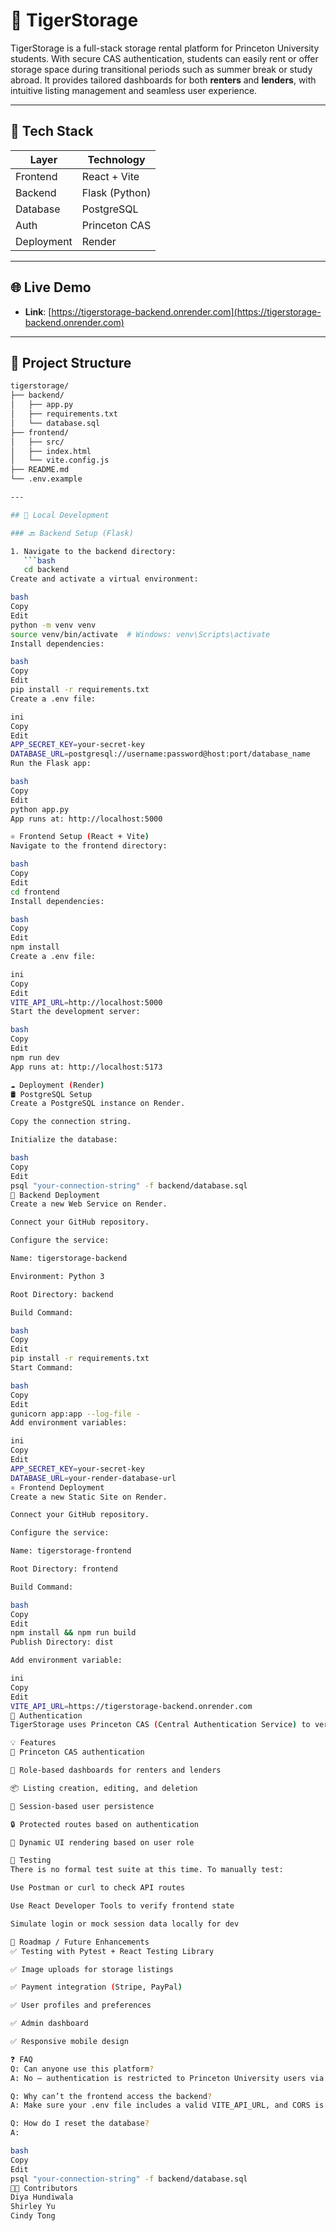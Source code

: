 # 🐯 TigerStorage

TigerStorage is a full-stack storage rental platform for Princeton University students. With secure CAS authentication, students can easily rent or offer storage space during transitional periods such as summer break or study abroad. It provides tailored dashboards for both **renters** and **lenders**, with intuitive listing management and seamless user experience.

---

## 🧰 Tech Stack

| Layer       | Technology      |
|-------------|-----------------|
| Frontend    | React + Vite     |
| Backend     | Flask (Python)   |
| Database    | PostgreSQL       |
| Auth        | Princeton CAS    |
| Deployment  | Render           |

---

## 🌐 Live Demo

- **Link**: [https://tigerstorage-backend.onrender.com](https://tigerstorage-backend.onrender.com)

---

## 📁 Project Structure

```bash
tigerstorage/
├── backend/
│   ├── app.py
│   ├── requirements.txt
│   └── database.sql
├── frontend/
│   ├── src/
│   ├── index.html
│   └── vite.config.js
├── README.md
└── .env.example

---

## 🚀 Local Development

### 🔙 Backend Setup (Flask)

1. Navigate to the backend directory:
   ```bash
   cd backend
Create and activate a virtual environment:

bash
Copy
Edit
python -m venv venv
source venv/bin/activate  # Windows: venv\Scripts\activate
Install dependencies:

bash
Copy
Edit
pip install -r requirements.txt
Create a .env file:

ini
Copy
Edit
APP_SECRET_KEY=your-secret-key
DATABASE_URL=postgresql://username:password@host:port/database_name
Run the Flask app:

bash
Copy
Edit
python app.py
App runs at: http://localhost:5000

⚛️ Frontend Setup (React + Vite)
Navigate to the frontend directory:

bash
Copy
Edit
cd frontend
Install dependencies:

bash
Copy
Edit
npm install
Create a .env file:

ini
Copy
Edit
VITE_API_URL=http://localhost:5000
Start the development server:

bash
Copy
Edit
npm run dev
App runs at: http://localhost:5173

☁️ Deployment (Render)
🛢️ PostgreSQL Setup
Create a PostgreSQL instance on Render.

Copy the connection string.

Initialize the database:

bash
Copy
Edit
psql "your-connection-string" -f backend/database.sql
🐍 Backend Deployment
Create a new Web Service on Render.

Connect your GitHub repository.

Configure the service:

Name: tigerstorage-backend

Environment: Python 3

Root Directory: backend

Build Command:

bash
Copy
Edit
pip install -r requirements.txt
Start Command:

bash
Copy
Edit
gunicorn app:app --log-file -
Add environment variables:

ini
Copy
Edit
APP_SECRET_KEY=your-secret-key
DATABASE_URL=your-render-database-url
⚛️ Frontend Deployment
Create a new Static Site on Render.

Connect your GitHub repository.

Configure the service:

Name: tigerstorage-frontend

Root Directory: frontend

Build Command:

bash
Copy
Edit
npm install && npm run build
Publish Directory: dist

Add environment variable:

ini
Copy
Edit
VITE_API_URL=https://tigerstorage-backend.onrender.com
🔐 Authentication
TigerStorage uses Princeton CAS (Central Authentication Service) to verify users. After logging in, the session is managed via Flask and persisted on the frontend using sessionStorage to maintain user roles and access control.

💡 Features
🔐 Princeton CAS authentication

👥 Role-based dashboards for renters and lenders

📦 Listing creation, editing, and deletion

💾 Session-based user persistence

🔒 Protected routes based on authentication

🧭 Dynamic UI rendering based on user role

🧪 Testing
There is no formal test suite at this time. To manually test:

Use Postman or curl to check API routes

Use React Developer Tools to verify frontend state

Simulate login or mock session data locally for dev

📌 Roadmap / Future Enhancements
✅ Testing with Pytest + React Testing Library

✅ Image uploads for storage listings

✅ Payment integration (Stripe, PayPal)

✅ User profiles and preferences

✅ Admin dashboard

✅ Responsive mobile design

❓ FAQ
Q: Can anyone use this platform?
A: No — authentication is restricted to Princeton University users via CAS.

Q: Why can’t the frontend access the backend?
A: Make sure your .env file includes a valid VITE_API_URL, and CORS is configured in Flask.

Q: How do I reset the database?
A:

bash
Copy
Edit
psql "your-connection-string" -f backend/database.sql
👩‍💻 Contributors
Diya Hundiwala
Shirley Yu
Cindy Tong